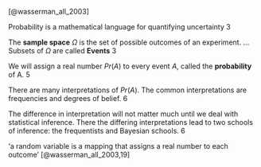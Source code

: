[@wasserman_all_2003]

Probability is  a mathematical language for quantifying uncertainty 3

The **sample space** $\Omega$ is the set of possible outcomes of an experiment.  ... Subsets of $\Omega$ are called **Events** 3

We will assign a real number $Pr(A)$ to every event $A$, called the **probability** of A. 5

There are many interpretations of $Pr(A)$. The common interpretations are frequencies and degrees of belief. 6

The difference in interpretation will not matter much until we deal with statistical inference. There the differing interpretations lead to two schools of inference: the frequentists and Bayesian schools. 6

‘a random variable is a mapping that assigns a real number to each outcome’ [@wasserman_all_2003,19]
